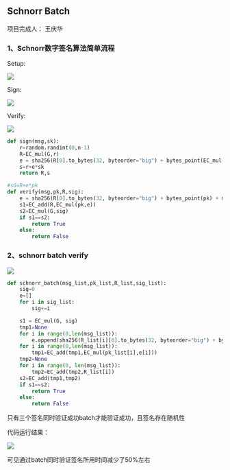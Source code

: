 ## Schnorr Batch

项目完成人： 王庆华

### 1、Schnorr数字签名算法简单流程

Setup:   

  ![](https://img1.imgtp.com/2023/08/02/rYPFd8pT.png)

Sign:


![](https://img1.imgtp.com/2023/08/02/w1OMVpqK.png)

Verify:

  ![](https://img1.imgtp.com/2023/08/02/B4dIkb8u.png)

```python
def sign(msg,sk):
    r=random.randint(0,n-1)
    R=EC_mul(G,r)
    e = sha256(R[0].to_bytes(32, byteorder="big") + bytes_point(EC_mul(G, sk)) + msg)
    s=r+e*sk
    return R,s

#sG=R+e*pk
def verify(msg,pk,R,sig):
    e = sha256(R[0].to_bytes(32, byteorder="big") + bytes_point(pk) + msg)
    s1=EC_add(R,EC_mul(pk,e))
    s2=EC_mul(G,sig)
    if s1==s2:
        return True
    else:
        return False
```



### 2、schnorr batch verify

![](https://img1.imgtp.com/2023/07/11/xHFxjOpY.png)

```python
def schnorr_batch(msg_list,pk_list,R_list,sig_list):
    sig=0
    e=[]
    for i in sig_list:
        sig+=i

    s1 = EC_mul(G, sig)
    tmp1=None
    for i in range(0,len(msg_list)):
        e.append(sha256(R_list[i][0].to_bytes(32, byteorder="big") + bytes_point(pk_list[i]) + msg_list[i]))
    for i in range(0,len(msg_list)):
        tmp1=EC_add(tmp1,EC_mul(pk_list[i],e[i]))
    tmp2=None
    for i in range(0, len(msg_list)):
        tmp2=EC_add(tmp2,R_list[i])
    s2=EC_add(tmp1,tmp2)
    if s1==s2:
        return True
    else:
        return False
```

只有三个签名同时验证成功batch才能验证成功，且签名存在随机性

代码运行结果：

![](https://img1.imgtp.com/2023/07/11/pav6LwRA.png)

可见通过batch同时验证签名所用时间减少了50%左右
